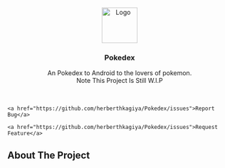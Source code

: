 <br/>
<p align="center">
  <a href="https://github.com/ShaanCoding/ReadME-Generator">
    <img src="\app\src\main\res\drawable\ic_splash_screen.xml" alt="Logo" width="80" height="80">
  </a>

  <h3 align="center">Pokedex</h3>

  <p align="center">
    An Pokedex to Android to the lovers of pokemon.
    <br/>
    Note This Project Is Still W.I.P
    <br/>
    <br/>
    <br/>
    
    <a href="https://github.com/herberthkagiya/Pokedex/issues">Report Bug</a>
    
    <a href="https://github.com/herberthkagiya/Pokedex/issues">Request Feature</a>
  </p>
</p>



## About The Project


